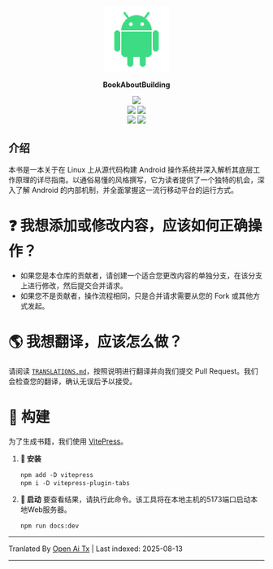<p align="center">
  <img src="https://raw.githubusercontent.com/Roker2/BookAboutBuilding/master/website/public/icon.png" width="128"/>
  <p align="center"><b>BookAboutBuilding</b></p>
</p>

<p align="center">
<img src="https://img.shields.io/badge/Android-3DDC84?style=for-the-badge&logo=android&logoColor=white"/><br>
<img src="https://img.shields.io/badge/lineageos-167C80?style=for-the-badge&logo=lineageos&logoColor=white"/>
<img src="https://img.shields.io/badge/Linux-FCC624?style=for-the-badge&logo=linux&logoColor=black"/><br>
<img src="https://img.shields.io/badge/Arch%20Linux-1793D1?logo=arch-linux&logoColor=fff&style=for-the-badge"/>
<img src="https://img.shields.io/badge/Debian-D70A53?style=for-the-badge&logo=debian&logoColor=white"/>
</p>

## 介绍

本书是一本关于在 Linux 上从源代码构建 Android 操作系统并深入解析其底层工作原理的详尽指南。以通俗易懂的风格撰写，它为读者提供了一个独特的机会，深入了解 Android 的内部机制，并全面掌握这一流行移动平台的运行方式。

# ❓ 我想添加或修改内容，应该如何正确操作？

* 如果您是本仓库的贡献者，请创建一个适合您更改内容的单独分支，在该分支上进行修改，然后提交合并请求。
* 如果您不是贡献者，操作流程相同，只是合并请求需要从您的 Fork 或其他方式发起。

# 🌎 我想翻译，应该怎么做？
请阅读 [`TRANSLATIONS.md`](https://raw.githubusercontent.com/Roker2/BookAboutBuilding/master/TRANSLATIONS.md)，按照说明进行翻译并向我们提交 Pull Request。我们会检查您的翻译，确认无误后予以接受。

# 🔨 构建

为了生成书籍，我们使用 [VitePress](https://vitepress.dev/)。
1. <b>🦀 安装</b>

	```
	npm add -D vitepress
	npm i -D vitepress-plugin-tabs
	```
2. <b>🚀 启动</b>
	要查看结果，请执行此命令。该工具将在本地主机的5173端口启动本地Web服务器。
	```
	npm run docs:dev
	```



---


Tranlated By [Open Ai Tx](https://github.com/OpenAiTx/OpenAiTx) | Last indexed: 2025-08-13


---
